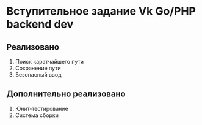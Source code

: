 # Вступительное задание Vk Go/PHP backend dev 
## Реализовано 
1. Поиск каратчайшего пути 
2. Сохранение пути 
3. Безопасный ввод 
## Дополнительно реализовано 
1. Юнит-тестирование 
2. Система сборки

